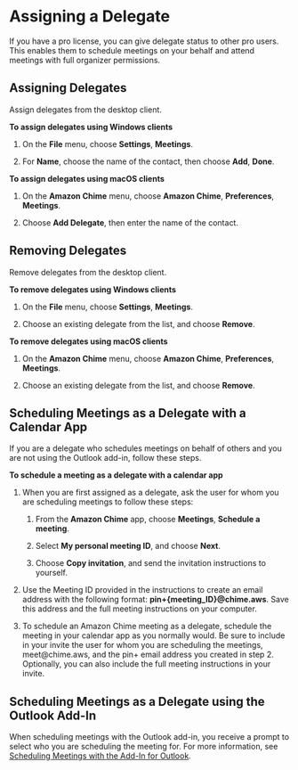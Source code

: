 # Assigning a Delegate<a name="delegates"></a>

If you have a pro license, you can give delegate status to other pro users\. This enables them to schedule meetings on your behalf and attend meetings with full organizer permissions\.

## Assigning Delegates<a name="assign-delegates"></a>

Assign delegates from the desktop client\.

**To assign delegates using Windows clients**

1. On the **File** menu, choose **Settings**, **Meetings**\.

1. For **Name**, choose the name of the contact, then choose **Add**, **Done**\.

**To assign delegates using macOS clients**

1. On the **Amazon Chime** menu, choose **Amazon Chime**, **Preferences**, **Meetings**\.

1. Choose **Add Delegate**, then enter the name of the contact\.

## Removing Delegates<a name="remove-delegates"></a>

Remove delegates from the desktop client\.

**To remove delegates using Windows clients**

1. On the **File** menu, choose **Settings**, **Meetings**\.

1. Choose an existing delegate from the list, and choose **Remove**\.

**To remove delegates using macOS clients**

1. On the **Amazon Chime** menu, choose **Amazon Chime**, **Preferences**, **Meetings**\.

1. Choose an existing delegate from the list, and choose **Remove**\.

## Scheduling Meetings as a Delegate with a Calendar App<a name="delegate-calendar"></a>

If you are a delegate who schedules meetings on behalf of others and you are not using the Outlook add\-in, follow these steps\.

**To schedule a meeting as a delegate with a calendar app**

1. When you are first assigned as a delegate, ask the user for whom you are scheduling meetings to follow these steps:

   1. From the **Amazon Chime** app, choose **Meetings**, **Schedule a meeting**\.

   1. Select **My personal meeting ID**, and choose **Next**\.

   1. Choose **Copy invitation**, and send the invitation instructions to yourself\.

1. Use the Meeting ID provided in the instructions to create an email address with the following format: **pin\+\{meeting\_ID\}@chime\.aws**\. Save this address and the full meeting instructions on your computer\.

1. To schedule an Amazon Chime meeting as a delegate, schedule the meeting in your calendar app as you normally would\. Be sure to include in your invite the user for whom you are scheduling the meetings, meet@chime\.aws, and the pin\+ email address you created in step 2\. Optionally, you can also include the full meeting instructions in your invite\. 

## Scheduling Meetings as a Delegate using the Outlook Add\-In<a name="delegate-outlook"></a>

When scheduling meetings with the Outlook add\-in, you receive a prompt to select who you are scheduling the meeting for\. For more information, see [Scheduling Meetings with the Add\-In for Outlook](chime-scheduling-outlook.md)\.